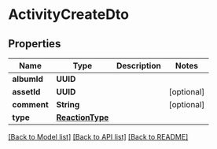 # ActivityCreateDto

## Properties
Name | Type | Description | Notes
------------ | ------------- | ------------- | -------------
**albumId** | **UUID** |  | 
**assetId** | **UUID** |  | [optional] 
**comment** | **String** |  | [optional] 
**type** | [**ReactionType**](ReactionType.md) |  | 

[[Back to Model list]](../README.md#documentation-for-models) [[Back to API list]](../README.md#documentation-for-api-endpoints) [[Back to README]](../README.md)


